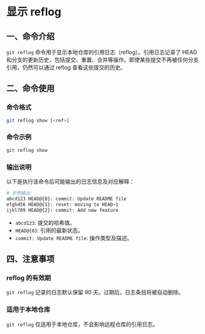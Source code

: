 # 显示 reflog

## 一、命令介绍

`git reflog` 命令用于显示本地仓库的引用日志（reflog）。引用日志记录了 HEAD 和分支的更新历史，包括提交、重置、合并等操作。即使某些提交不再被任何分支引用，仍然可以通过 reflog 查看这些提交的历史。

## 二、命令使用

### 命令格式

```bash
git reflog show [<ref>]
```

### 命令示例

```bash
git reflog show
```

### 输出说明

以下是执行该命令后可能输出的日志信息及对应解释：

```bash
# 示例输出
abcd123 HEAD@{0}: commit: Update README file
efgh456 HEAD@{1}: reset: moving to HEAD~1
ijkl789 HEAD@{2}: commit: Add new feature
```

- `abcd123`: 提交的哈希值。
- `HEAD@{0}`: 引用的最新状态。
- `commit: Update README file`: 操作类型及描述。

## 四、注意事项

### reflog 的有效期

`git reflog` 记录的日志默认保留 90 天。过期后，日志条目将被自动删除。

### 适用于本地仓库

`git reflog` 仅适用于本地仓库，不会影响远程仓库的引用日志。